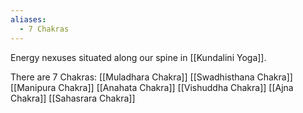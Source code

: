 ```yaml
---
aliases:
  - 7 Chakras
---
```

Energy nexuses situated along our spine in [[Kundalini Yoga]].

There are 7 Chakras:
[[Muladhara Chakra]]
[[Swadhisthana Chakra]]
[[Manipura Chakra]]
[[Anahata Chakra]]
[[Vishuddha Chakra]]
[[Ajna Chakra]]
[[Sahasrara Chakra]]
